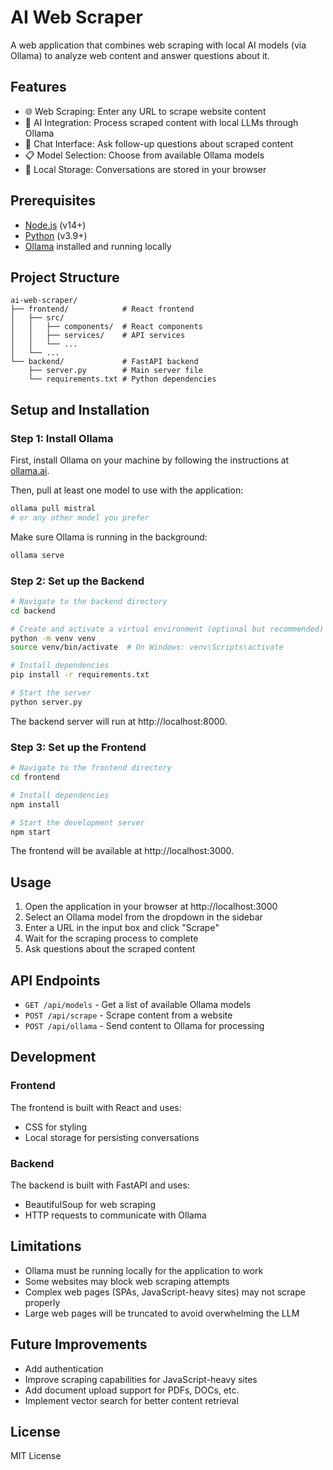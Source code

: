 # AI Web Scraper

A web application that combines web scraping with local AI models (via Ollama) to analyze web content and answer questions about it.

## Features

- 🌐 Web Scraping: Enter any URL to scrape website content
- 🤖 AI Integration: Process scraped content with local LLMs through Ollama
- 💬 Chat Interface: Ask follow-up questions about scraped content
- 📋 Model Selection: Choose from available Ollama models
- 💾 Local Storage: Conversations are stored in your browser

## Prerequisites

- [Node.js](https://nodejs.org/) (v14+)
- [Python](https://www.python.org/) (v3.9+)
- [Ollama](https://ollama.ai/) installed and running locally

## Project Structure

```
ai-web-scraper/
├── frontend/            # React frontend
│   ├── src/
│   │   ├── components/  # React components
│   │   ├── services/    # API services
│   │   └── ...
│   └── ...
└── backend/             # FastAPI backend
    ├── server.py        # Main server file
    └── requirements.txt # Python dependencies
```

## Setup and Installation

### Step 1: Install Ollama

First, install Ollama on your machine by following the instructions at [ollama.ai](https://ollama.ai/).

Then, pull at least one model to use with the application:

```bash
ollama pull mistral
# or any other model you prefer
```

Make sure Ollama is running in the background:

```bash
ollama serve
```

### Step 2: Set up the Backend

```bash
# Navigate to the backend directory
cd backend

# Create and activate a virtual environment (optional but recommended)
python -m venv venv
source venv/bin/activate  # On Windows: venv\Scripts\activate

# Install dependencies
pip install -r requirements.txt

# Start the server
python server.py
```

The backend server will run at http://localhost:8000.

### Step 3: Set up the Frontend

```bash
# Navigate to the frontend directory
cd frontend

# Install dependencies
npm install

# Start the development server
npm start
```

The frontend will be available at http://localhost:3000.

## Usage

1. Open the application in your browser at http://localhost:3000
2. Select an Ollama model from the dropdown in the sidebar
3. Enter a URL in the input box and click "Scrape"
4. Wait for the scraping process to complete
5. Ask questions about the scraped content

## API Endpoints

- `GET /api/models` - Get a list of available Ollama models
- `POST /api/scrape` - Scrape content from a website
- `POST /api/ollama` - Send content to Ollama for processing

## Development

### Frontend

The frontend is built with React and uses:

- CSS for styling
- Local storage for persisting conversations

### Backend

The backend is built with FastAPI and uses:

- BeautifulSoup for web scraping
- HTTP requests to communicate with Ollama

## Limitations

- Ollama must be running locally for the application to work
- Some websites may block web scraping attempts
- Complex web pages (SPAs, JavaScript-heavy sites) may not scrape properly
- Large web pages will be truncated to avoid overwhelming the LLM

## Future Improvements

- Add authentication
- Improve scraping capabilities for JavaScript-heavy sites
- Add document upload support for PDFs, DOCs, etc.
- Implement vector search for better content retrieval

## License

MIT License
